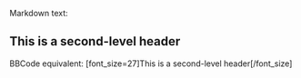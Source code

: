 Markdown text:
## This is a second-level header

BBCode equivalent:
[font_size=27]This is a second-level header[/font_size]

